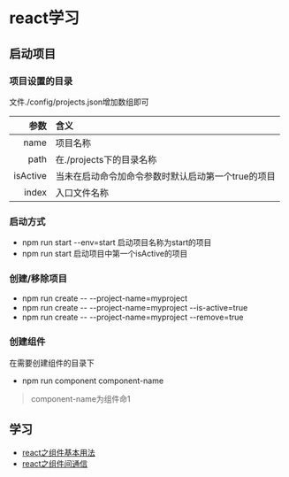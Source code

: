 # react学习
## 启动项目
### 项目设置的目录
文件./config/projects.json增加数组即可

|参数|含义|
-:|:-
|name|项目名称|
|path|在./projects下的目录名称|
|isActive|当未在启动命令加命令参数时默认启动第一个true的项目|
|index|入口文件名称|

### 启动方式
- npm run start --env=start 启动项目名称为start的项目
- npm run start 启动项目中第一个isActive的项目
### 创建/移除项目

- npm run create -- --project-name=myproject
- npm run create -- --project-name=myproject --is-active=true
- npm run create -- --project-name=myproject --remove=true

### 创建组件
在需要创建组件的目录下
- npm run component component-name
> component-name为组件命1

## 学习
- [react之组件基本用法](https://github.com/zengwe/learn-react/tree/master/projects/demo1-component)
- [react之组件间通信](https://github.com/zengwe/learn-react/tree/master/projects/demo2-component-communicate)

